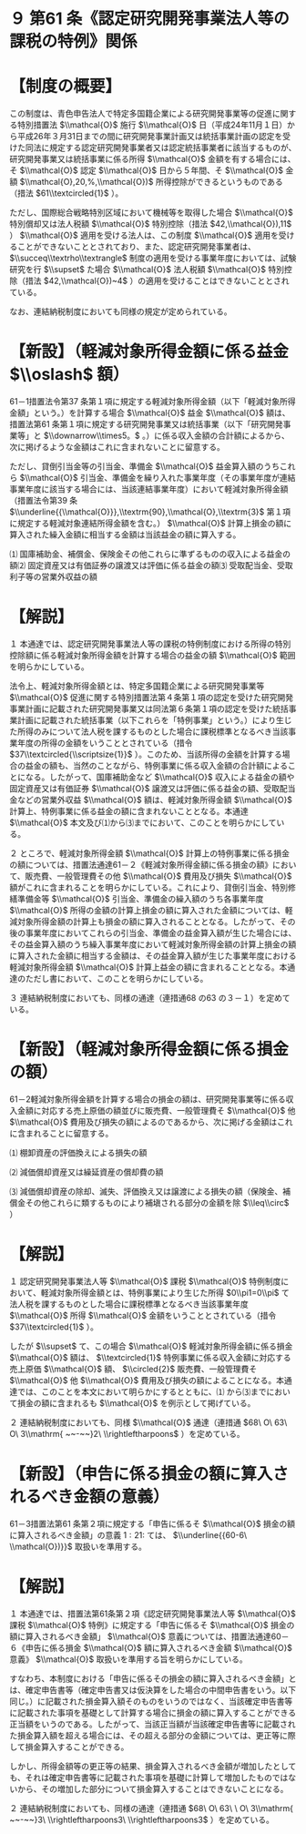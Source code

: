 # ９ 第61 条《認定研究開発事業法人等の課税の特例》関係

# 【制度の概要】

この制度は、青色申告法人で特定多国籍企業による研究開発事業等の促進に関する特別措置法 $\\mathcal{O}$ 施行 $\\mathcal{O}$ 日（平成24年11月１日）から平成26年３月31日までの間に研究開発事業計画又は統括事業計画の認定を受けた同法に規定する認定研究開発事業者又は認定統括事業者に該当するものが、研究開発事業又は統括事業に係る所得 $\\mathcal{O}$ 金額を有する場合には、そ $\\mathcal{O}$ 認定 $\\mathcal{O}$ 日から５年間、そ $\\mathcal{O}$ 金額 $\\mathcal{O},20,%,\\mathcal{O})$ 所得控除ができるというものである（措法 $61\\textcircled{1}$ ）。

ただし、国際総合戦略特別区域において機械等を取得した場合 $\\mathcal{O}$ 特別償却又は法人税額 $\\mathcal{O}$ 特別控除（措法 $42,\\mathcal{O}),11$ ） $\\mathcal{O}$ 適用を受ける法人は、この制度 $\\mathcal{O}$ 適用を受けることができないこととされており、また、認定研究開発事業者は、 $\\succeq\\textrho\\textrangle$ 制度の適用を受ける事業年度においては、試験研究を行 $\\supset$ た場合 $\\mathcal{O}$ 法人税額 $\\mathcal{O}$ 特別控除（措法 $42,\\mathcal{O})~4$ ）の適用を受けることはできないこととされている。

なお、連結納税制度においても同様の規定が定められている。

# 【新設】（軽減対象所得金額に係る益金 $\\oslash$ 額）

61－1措置法令第37 条第１項に規定する軽減対象所得金額（以下「軽減対象所得金額」という。）を計算する場合 $\\mathcal{O}$ 益金 $\\mathcal{O}$ 額は、措置法第61 条第１項に規定する研究開発事業又は統括事業（以下「研究開発事業等」と $\\downarrow\\times5。$ 。）に係る収入金額の合計額によるから、次に掲げるような金額はこれに含まれないことに留意する。

ただし、貸倒引当金等の引当金、準備金 $\\mathcal{O}$ 益金算入額のうちこれら $\\mathcal{O}$ 引当金、準備金を繰り入れた事業年度（その事業年度が連結事業年度に該当する場合には、当該連結事業年度）において軽減対象所得金額（措置法令第39 条 $\\underline{{\\mathcal{O}}},\\textrm{90},\\mathcal{O},\\textrm{3}$ 第１項に規定する軽減対象連結所得金額を含む。） $\\mathcal{O}$ 計算上損金の額に算入された繰入金額に相当する金額は当該益金の額に算入する。

⑴ 国庫補助金、補償金、保険金その他これらに準ずるものの収入による益金の額⑵ 固定資産又は有価証券の譲渡又は評価に係る益金の額⑶ 受取配当金、受取利子等の営業外収益の額

# 【解説】

１ 本通達では、認定研究開発事業法人等の課税の特例制度における所得の特別控除額に係る軽減対象所得金額を計算する場合の益金の額 $\\mathcal{O}$ 範囲を明らかにしている。

法令上、軽減対象所得金額とは、特定多国籍企業による研究開発事業等 $\\mathcal{O}$ 促進に関する特別措置法第４条第１項の認定を受けた研究開発事業計画に記載された研究開発事業又は同法第６条第１項の認定を受けた統括事業計画に記載された統括事業（以下これらを「特例事業」という。）により生じた所得のみについて法人税を課するものとした場合に課税標準となるべき当該事業年度の所得の金額をいうこととされている（措令 $37\\textcircled{\\scriptsize{1}}$ ）。このため、当該所得の金額を計算する場合の益金の額も、当然のことながら、特例事業に係る収入金額の合計額によることになる。したがって、国庫補助金など $\\mathcal{O}$ 収入による益金の額や固定資産又は有価証券 $\\mathcal{O}$ 譲渡又は評価に係る益金の額、受取配当金などの営業外収益 $\\mathcal{O}$ 額は、軽減対象所得金額 $\\mathcal{O}$ 計算上、特例事業に係る益金の額に含まれないこととなる。本通達 $\\mathcal{O}$ 本文及び⑴から⑶までにおいて、このことを明らかにしている。

２ ところで、軽減対象所得金額 $\\mathcal{O}$ 計算上の特例事業に係る損金の額については、措置法通達61－２《軽減対象所得金額に係る損金の額》において、販売費、一般管理費その他 $\\mathcal{O}$ 費用及び損失 $\\mathcal{O}$ 額がこれに含まれることを明らかにしている。これにより、貸倒引当金、特別修繕準備金等 $\\mathcal{O}$ 引当金、準備金の繰入額のうち各事業年度 $\\mathcal{O}$ 所得の金額の計算上損金の額に算入された金額については、軽減対象所得金額の計算上も損金の額に算入されることとなる。したがって、その後の事業年度においてこれらの引当金、準備金の益金算入額が生じた場合には、その益金算入額のうち繰入事業年度において軽減対象所得金額の計算上損金の額に算入された金額に相当する金額は、その益金算入額が生じた事業年度における軽減対象所得金額 $\\mathcal{O}$ 計算上益金の額に含まれることとなる。本通達のただし書において、このことを明らかにしている。

３ 連結納税制度においても、同様の通達（連措通68 の63 の３－１）を定めている。

# 【新設】（軽減対象所得金額に係る損金の額）

61－2軽減対象所得金額を計算する場合の損金の額は、研究開発事業等に係る収入金額に対応する売上原価の額並びに販売費、一般管理費そ $\\mathcal{O}$ 他 $\\mathcal{O}$ 費用及び損失の額によるのであるから、次に掲げる金額はこれに含まれることに留意する。

⑴ 棚卸資産の評価換えによる損失の額

⑵ 減価償却資産又は繰延資産の償却費の額

⑶ 減価償却資産の除却、滅失、評価換え又は譲渡による損失の額（保険金、補償金その他これらに類するものにより補塡される部分の金額を除 $\\leq\\circ$ ）

# 【解説】

１ 認定研究開発事業法人等 $\\mathcal{O}$ 課税 $\\mathcal{O}$ 特例制度において、軽減対象所得金額とは、特例事業により生じた所得 $0\\pi1=0\\pi$ て法人税を課するものとした場合に課税標準となるべき当該事業年度 $\\mathcal{O}$ 所得 $\\mathcal{O}$ 金額をいうこととされている（措令 $37\\textcircled{1}$ ）。

したが $\\supset$ て、この場合 $\\mathcal{O}$ 軽減対象所得金額に係る損金 $\\mathcal{O}$ 額は、 $\\textcircled{1}$ 特例事業に係る収入金額に対応する売上原価 $\\mathcal{O}$ 額、 $\\circled{2}$ 販売費、一般管理費そ $\\mathcal{O}$ 他 $\\mathcal{O}$ 費用及び損失の額によることになる。本通達では、このことを本文において明らかにするとともに、⑴ から⑶までにおいて損金の額に含まれるも $\\mathcal{O}$ を例示として掲げている。

２ 連結納税制度においても、同様 $\\mathcal{O}$ 通達（連措通 $68\ O\ 63\ O\ 3\\mathrm{ ~~-~~}2\ \\rightleftharpoons$ ）を定めている。

# 【新設】（申告に係る損金の額に算入されるべき金額の意義）

61－3措置法第61 条第２項に規定する「申告に係るそ $\\mathcal{O}$ 損金の額に算入されるべき金額」の意義 $1:21:$ ては、 $\\underline{{60-6\ \\mathcal{O})}}$ 取扱いを準用する。

# 【解説】

１ 本通達では、措置法第61条第２項《認定研究開発事業法人等 $\\mathcal{O}$ 課税 $\\mathcal{O}$ 特例》に規定する「申告に係るそ $\\mathcal{O}$ 損金の額に算入されるべき金額」 $\\mathcal{O}$ 意義については、措置法通達60－６《申告に係る損金 $\\mathcal{O}$ 額に算入されるべき金額 $\\mathcal{O}$ 意義》 $\\mathcal{O}$ 取扱いを準用する旨を明らかにしている。

すなわち、本制度における「申告に係るその損金の額に算入されるべき金額」とは、確定申告書等（確定申告書又は仮決算をした場合の中間申告書をいう。以下同じ。）に記載された損金算入額そのものをいうのではなく、当該確定申告書等に記載された事項を基礎として計算する場合に損金の額に算入することができる正当額をいうのである。したがって、当該正当額が当該確定申告書等に記載された損金算入額を超える場合には、その超える部分の金額については、更正等に際して損金算入することができる。

しかし、所得金額等の更正等の結果、損金算入されるべき金額が増加したとしても、それは確定申告書等に記載された事項を基礎に計算して増加したものではないから、その増加した部分について損金算入することはできないことになる。

２ 連結納税制度においても、同様の通達（連措通 $68\ O\ 63\ \ O\ 3\\mathrm{ ~~-~~}3\ \\rightleftharpoons3\ \\rightleftharpoons3$ ）を定めている。